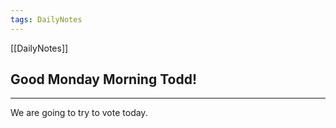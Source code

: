 ```yaml
---
tags: DailyNotes
---
```


[[DailyNotes]]

## Good  Monday  Morning Todd!

----

We are going to try to vote today.
